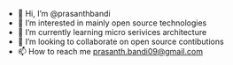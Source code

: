- 👋 Hi, I’m @prasanthbandi
- 👀 I’m interested in mainly open source technologies
- 🌱 I’m currently learning micro serivices architecture
- 💞️ I’m looking to collaborate on open source contibutions
- 📫 How to reach me prasanth.bandi09@gmail.com

<!---
prasanthbandi/prasanthbandi is a ✨ special ✨ repository because its `README.md` (this file) appears on your GitHub profile.
You can click the Preview link to take a look at your changes.
--->
